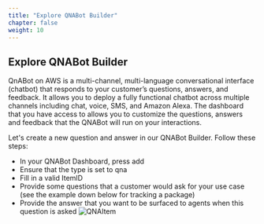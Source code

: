 ```yaml
---
title: "Explore QNABot Builder"
chapter: false
weight: 10
---
```


## Explore QNABot Builder
QnABot on AWS is a multi-channel, multi-language conversational interface (chatbot) that responds to your customer’s questions, answers, and feedback. It allows you to deploy a fully functional chatbot across multiple channels including chat, voice, SMS, and Amazon Alexa. The dashboard that you have access to allows you to customize the questions, answers and feedback that the QNABot will run on your interactions. 

Let's create a new question and answer in our QNABot Builder. Follow these steps: 

- In your QNABot Dashboard, press add
- Ensure that the type is set to qna
- Fill in a valid ItemID
- Provide some questions that a customer would ask for your use case (see the example down below for tracking a package)
- Provide the answer that you want to be surfaced to agents when this question is asked
![QNAItem](/images/qnaItem.JPG)
